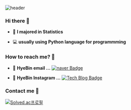 ![header](https://capsule-render.vercel.app/api?type=Waving&color=gradient&height=300&section=header&text=state&fontSize=90&animation=fadeIn)
### Hi there 👋   
 - :green_book:  **I majored in Statistics**

 - 💻   **usually using Python language for programmming**    


### How to reach me? 🤔

- :e-mail:  **HyeBin email ...** [![naver Badge](https://img.shields.io/badge/Naver-d14836?style=flat-square&logo=Naver&logoColor=white&link=mailto:dlgpqls98@naver.com)](mailto:dlgpqls98@naver.com)

- 📒  **HyeBin Instagram ...** [![Tech Blog Badge](http://img.shields.io/badge/-Instagram%20blog-pink?style=flat-square&logo=Instagram&logoColor=white&link=https://www.instagram.com/direct/)](https://www.instagram.com/direct/)



### Contact me :iphone: 

[![Solved.ac프로필](http://mazassumnida.wtf/api/v2/generate_badge?boj=dlgpqls9896)](https://solved.ac/dlgpqls9896)
